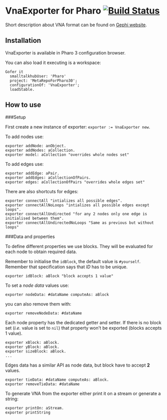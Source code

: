 VnaExporter for Pharo [![Build Status](https://travis-ci.org/Uko/VnaExporter.svg?branch=master)](https://travis-ci.org/Uko/VnaExporter)
=====================

Short description about VNA format can be found on [Gephi website](https://gephi.org/users/supported-graph-formats/netdraw-vna-format/).

Installation
------------

VnaExporter is available in Pharo 3 configuration browser.

You can also load it executing is a workspace:

    Gofer it
      smalltalkhubUser: 'Pharo'
      project: 'MetaRepoForPharo30';
      configurationOf: 'VnaExporter';
      loadStable.

How to use
----------

###Setup

First create a new instance of exporter: `exporter := VnaExporter new`.

To add nodes use:

    exporter addNode: anObject.
    exporter addNodes: aCollection.
    exporter model: aCollection "overrides whole nodes set"

To add edges use:

    exporter addEdge: aPair.
    exporter addEdges: aCollectionOfPairs.
    exporter edges: aCollectionOfPairs "overrides whole edges set"

There are also shortcuts for edges:

    exporter connectAll "intializes all possible edges".
    exporter connectAllNoLoops "intializes all possible edges except loops".
    exporter connectAllUndirected "for any 2 nodes only one edge is initialised between them".
    exporter connectAllUndirectedNoLoops "Same as previous but without loops"

###Data and properties

To define different properties we use blocks. They will be evaluated for each node to obtain required data.

Remember to initialise the `idBlock`, the default value is `#yourself`. Remember that specification says that _ID_ has to be unique.

    exporter idBlock: aBlock "block accepts 1 value"

To set a _node data_ values use:

    exporter nodeData: #dataName computeAs: aBlock

you can also remove them with:

    exporter removeNodeData: #dataName

Each node property has the dedicated getter and setter. If there is no block set (_i.e._ value is set to `nil`) that property won't be exported (blocks accepts 1 value).

    exporter xBlock: aBlock.
    exporter yBlock: aBlock.
    exporter sizeBlock: aBlock.
    ...

Edges data has a similar API as node data, but block have to accept **2** values.

    exporter tieData: #dataName computeAs: aBlock.
    exporter removeTieData: #dataName

To generate VNA from the exporter either print it on a stream or generate a string:

    exporter printOn: aStream.
    exporter printString
